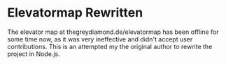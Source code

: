 # Elevatormap Rewritten
The elevator map at thegreydiamond.de/elevatormap has been offline for some time now, as it was very ineffective and didn't accept user contributions. This is an attempted my the original author to rewrite the project in Node.js.
